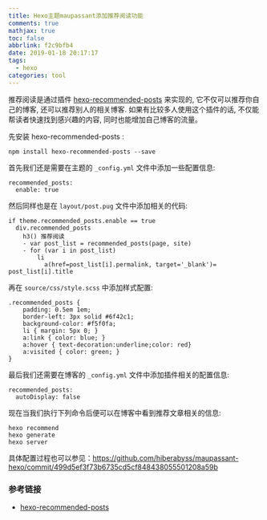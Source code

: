 ```yaml
---
title: Hexo主题maupassant添加推荐阅读功能
comments: true
mathjax: true
toc: false
abbrlink: f2c9bfb4
date: 2019-01-18 20:17:17
tags:
  - hexo
categories: tool
---
```


推荐阅读是通过插件 [hexo-recommended-posts](https://github.com/huiwang/hexo-recommended-posts) 来实现的, 它不仅可以推荐你自己的博客, 还可以推荐别人的相关博客. 如果有比较多人使用这个插件的话, 不仅能帮读者快速找到感兴趣的内容, 同时也能增加自己博客的流量。



先安装 hexo-recommended-posts :

```
npm install hexo-recommended-posts --save
```



首先我们还是需要在主题的 `_config.yml` 文件中添加一些配置信息:

```
recommended_posts:
  enable: true
```

然后同样也是在 `layout/post.pug` 文件中添加相关的代码:

```
if theme.recommended_posts.enable == true
  div.recommended_posts
    h3() 推荐阅读
    - var post_list = recommended_posts(page, site)
    - for (var i in post_list)
        li
          a(href=post_list[i].permalink, target='_blank')= post_list[i].title
```

再在 `source/css/style.scss` 中添加样式配置:

```
.recommended_posts {
    padding: 0.5em 1em;
    border-left: 3px solid #6f42c1;
    background-color: #f5f0fa;
    li { margin: 5px 0; }
    a:link { color: blue; }
    a:hover { text-decoration:underline;color: red}
    a:visited { color: green; }
}
```

最后我们还需要在博客的 `_config.yml` 文件中添加插件相关的配置信息:

```
recommended_posts:
  autoDisplay: false
```

现在当我们执行下列命令后便可以在博客中看到推荐文章相关的信息:

```
hexo recommend
hexo generate
hexo server
```

具体配置过程也可以参见：https://github.com/hiberabyss/maupassant-hexo/commit/499d5ef3f73b6735cd5cf848438055501208a59b



### 参考链接

* [hexo-recommended-posts](https://github.com/huiwang/hexo-recommended-posts)


